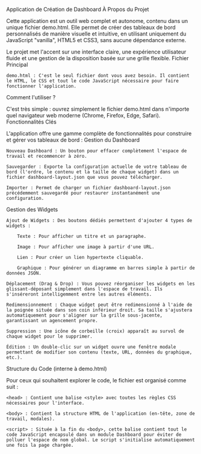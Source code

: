 Application de Création de Dashboard
À Propos du Projet

Cette application est un outil web complet et autonome, contenu dans un unique fichier demo.html. Elle permet de créer des tableaux de bord personnalisés de manière visuelle et intuitive, en utilisant uniquement du JavaScript "vanilla", HTML5 et CSS3, sans aucune dépendance externe.

Le projet met l'accent sur une interface claire, une expérience utilisateur fluide et une gestion de la disposition basée sur une grille flexible.
Fichier Principal

    demo.html : C'est le seul fichier dont vous avez besoin. Il contient le HTML, le CSS et tout le code JavaScript nécessaire pour faire fonctionner l'application.

Comment l'utiliser ?

C'est très simple : ouvrez simplement le fichier demo.html dans n'importe quel navigateur web moderne (Chrome, Firefox, Edge, Safari).
Fonctionnalités Clés

L'application offre une gamme complète de fonctionnalités pour construire et gérer vos tableaux de bord :
Gestion du Dashboard

    Nouveau Dashboard : Un bouton pour effacer complètement l'espace de travail et recommencer à zéro.

    Sauvegarder : Exporte la configuration actuelle de votre tableau de bord (l'ordre, le contenu et la taille de chaque widget) dans un fichier dashboard-layout.json que vous pouvez télécharger.

    Importer : Permet de charger un fichier dashboard-layout.json précédemment sauvegardé pour restaurer instantanément une configuration.

Gestion des Widgets

    Ajout de Widgets : Des boutons dédiés permettent d'ajouter 4 types de widgets :

        Texte : Pour afficher un titre et un paragraphe.

        Image : Pour afficher une image à partir d'une URL.

        Lien : Pour créer un lien hypertexte cliquable.

        Graphique : Pour générer un diagramme en barres simple à partir de données JSON.

    Déplacement (Drag & Drop) : Vous pouvez réorganiser les widgets en les glissant-déposant simplement dans l'espace de travail. Ils s'inséreront intelligemment entre les autres éléments.

    Redimensionnement : Chaque widget peut être redimensionné à l'aide de la poignée située dans son coin inférieur droit. Sa taille s'ajustera automatiquement pour s'aligner sur la grille sous-jacente, garantissant un agencement propre.

    Suppression : Une icône de corbeille (croix) apparaît au survol de chaque widget pour le supprimer.

    Édition : Un double-clic sur un widget ouvre une fenêtre modale permettant de modifier son contenu (texte, URL, données du graphique, etc.).

Structure du Code (interne à demo.html)

Pour ceux qui souhaitent explorer le code, le fichier est organisé comme suit :

    <head> : Contient une balise <style> avec toutes les règles CSS nécessaires pour l'interface.

    <body> : Contient la structure HTML de l'application (en-tête, zone de travail, modales).

    <script> : Située à la fin du <body>, cette balise contient tout le code JavaScript encapsulé dans un module Dashboard pour éviter de polluer l'espace de nom global. Le script s'initialise automatiquement une fois la page chargée.